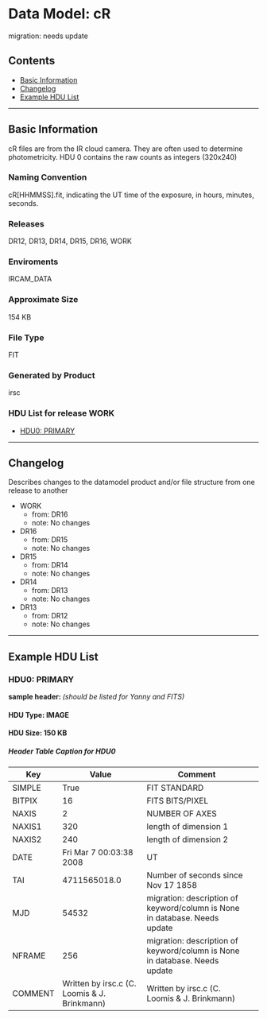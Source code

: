 # Data Model: cR


migration: needs update


## Contents
- [Basic Information](#basic-information)
- [Changelog](#changelog)
- [Example HDU List](#example-hdu-list)


---

## Basic Information
cR files are from the IR cloud camera.  They are often used to determine
photometricity. HDU 0 contains the raw counts as integers (320x240)

### Naming Convention
cR[HHMMSS].fit, indicating the UT time of the exposure, in hours, minutes, seconds.

### Releases
DR12, DR13, DR14, DR15, DR16, WORK

### Enviroments
IRCAM_DATA

### Approximate Size
154 KB

### File Type
FIT

### Generated by Product
irsc

### HDU List for release WORK
  - [HDU0: PRIMARY](#hdu0-primary)


---

## Changelog
Describes changes to the datamodel product and/or file structure from one release to another
 - WORK
   - from: DR16
   - note: No changes
 - DR16
   - from: DR15
   - note: No changes
 - DR15
   - from: DR14
   - note: No changes
 - DR14
   - from: DR13
   - note: No changes
 - DR13
   - from: DR12
   - note: No changes

---
## Example HDU List


### HDU0: PRIMARY
<b>
sample header:
</b> <i>(should be listed for Yanny and FITS)</i>

#### HDU Type: IMAGE
#### HDU Size:  150 KB

##### Header Table Caption for HDU0
Key | Value | Comment | |
| --- | --- | --- | --- |
| SIMPLE | True | FIT STANDARD |
| BITPIX | 16 | FITS BITS/PIXEL |
| NAXIS | 2 | NUMBER OF AXES |
| NAXIS1 | 320 | length of dimension 1 |
| NAXIS2 | 240 | length of dimension 2 |
| DATE | Fri Mar  7 00:03:38 2008 | UT |
| TAI | 4711565018.0 | Number of seconds since Nov 17 1858 |
| MJD | 54532 | migration: description of keyword/column is None in database. Needs update |
| NFRAME | 256 | migration: description of keyword/column is None in database. Needs update |
| COMMENT |   Written by irsc.c  (C. Loomis & J. Brinkmann) | Written by irsc.c (C. Loomis & J. Brinkmann) |


